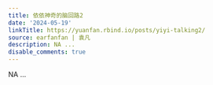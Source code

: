 ```yaml
---
title: 依依神奇的脑回路2
date: '2024-05-19'
linkTitle: https://yuanfan.rbind.io/posts/yiyi-talking2/
source: earfanfan | 袁凡
description: NA ...
disable_comments: true
---
```

NA ...